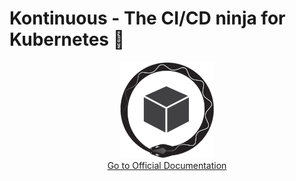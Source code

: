 # Kontinuous - The CI/CD ninja for Kubernetes 🥷

<p align="center">
  <a href="https://socialgouv.github.io/kontinuous/" rel="nofollow">
    <img src="https://github.com/SocialGouv/kontinuous/raw/master/docs/_media/kontinuous-logo-small.png" alt="logo" style="max-width: 100%;">
  </a>
  <br>
  <a href="https://socialgouv.github.io/kontinuous/" rel="nofollow">Go to Official Documentation</a>
</pa>
